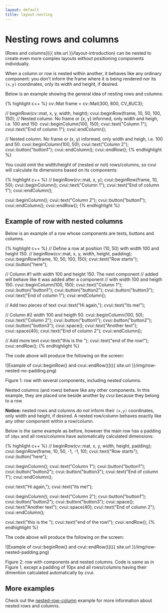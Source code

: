 ```yaml
---
layout: default
title: layout-nesting
---
```


# Nesting rows and columns

[Rows and columns]({{ site.url }}/layout-introduction) can be nested to create even more complex layouts without positioning components individually.

When a column or row is nested within another, it behaves like any ordinary component: you don't inform the frame where it is being rendered nor its `(x,y)` coordinates, only its width and height, if desired.

Below is an example showing the general idea of nesting rows and columns:

{% highlight c++ %}
cv::Mat frame = cv::Mat(300, 800, CV_8UC3);

// beginRow(cv::mat, x, y, width, height);
cvui::beginRow(frame, 10, 50, 100, 150);
  // Nested column. No frame or (x, y) informed, only width and heigh, i.e. 100 and 150.
  cvui::beginColumn(100, 150);
    cvui::text("Column 1");
    cvui::text("End of column 1");
  cvui::endColumn();

  // Nested column. No frame or (x, y) informed, only width and heigh, i.e. 100 and 50.
  cvui::beginColumn(100, 50);
    cvui::text("Column 2");
    cvui::button("button1");
  cvui::endColumn();
cvui::endRow();
{% endhighlight %}

You could omit the width/height of (nested or not) rows/columns, so cvui will calculate its dimensions based on its components:

{% highlight c++ %}
// beginRow(cv::mat, x, y);
cvui::beginRow(frame, 10, 50);
  cvui::beginColumn();
    cvui::text("Column 1");
    cvui::text("End of column 1");
  cvui::endColumn();

  cvui::beginColumn();
    cvui::text("Column 2");
    cvui::button("button1");
  cvui::endColumn();
cvui::endRow();
{% endhighlight %}

## Example of row with nested columns

Below is an example of a row whose components are texts, buttons and columns.

{% highlight c++ %}
// Define a row at position (10, 50) with width 100 and height 150.
// beginRow(cv::mat, x, y, width, height, padding);
cvui::beginRow(frame, 10, 50, 100, 150);
  cvui::text("Row starts");
  cvui::button("here");

  // Column #1 with width 100 and height 150. The next component
  // added will behave like it was added after a component
  // with width 100 and heigth 150.
  cvui::beginColumn(100, 150);
    cvui::text("Column 1");
    cvui::button("button1");
    cvui::button("button2");
    cvui::button("button3");
    cvui::text("End of column 1");
  cvui::endColumn();

  // Add two pieces of text
  cvui::text("Hi again,");
  cvui::text("its me!");

  // Column #2 width 100 and heigth 50.
  cvui::beginColumn(100, 50);
    cvui::text("Column 2");
    cvui::button("button1");
    cvui::button("button2");
    cvui::button("button3");
    cvui::space();
    cvui::text("Another text");
    cvui::space(40);
    cvui::text("End of column 2");
  cvui::endColumn();

  // Add more text
  cvui::text("this is the ");
  cvui::text("end of the row!");
cvui::endRow();
{% endhighlight %}

The code above will produce the following on the screen:

![Example of cvui::beginRow() and cvui::endRow()]({{ site.url }}/img/row-nested-no-padding.png)
<p class="img-caption">Figure 1: row with several components, including nested columns.</p>

Nested columns (and rows) behave like any other components. In this example, they are placed one beside another by cvui because they belong to a row.

<div class="notice--warning"><strong>Notice:</strong> nested rows and columns <em>do not</em> inform their <code>(x,y)</code> coordinates, only width and height, if desired. A nested row/column behaves exactly like any other component within a row/column.</div>

Below is the same example as before, however the main row has a padding of `10px` and all rows/columns have automatically calculated dimensions:

{% highlight c++ %}
// beginRow(cv::mat, x, y, width, height, padding);
cvui::beginRow(frame, 10, 50, -1, -1, 10);
  cvui::text("Row starts");
  cvui::button("here");

  cvui::beginColumn();
    cvui::text("Column 1");
    cvui::button("button1");
    cvui::button("button2");
    cvui::button("button3");
    cvui::text("End of column 1");
  cvui::endColumn();

  cvui::text("Hi again,");
  cvui::text("its me!");

  cvui::beginColumn();
    cvui::text("Column 2");
    cvui::button("button1");
    cvui::button("button2");
    cvui::button("button3");
    cvui::space();
    cvui::text("Another text");
    cvui::space(40);
    cvui::text("End of column 2");
  cvui::endColumn();

  cvui::text("this is the ");
  cvui::text("end of the row!");
cvui::endRow();
{% endhighlight %}

The code above will produce the following on the screen:

![Example of cvui::beginRow() and cvui::endRow()]({{ site.url }}/img/row-nested-padding.png)
<p class="img-caption">Figure 2: row with components and nested columns. Code is same as in Figure 1, except a padding of 10px and all rows/columns having their dimention calculated automatically by cvui.</p>

## More examples

Check out the [nested-row-column](https://github.com/Dovyski/cvui/tree/master/example/src/row-column) example for more information about nested rows and columns.
